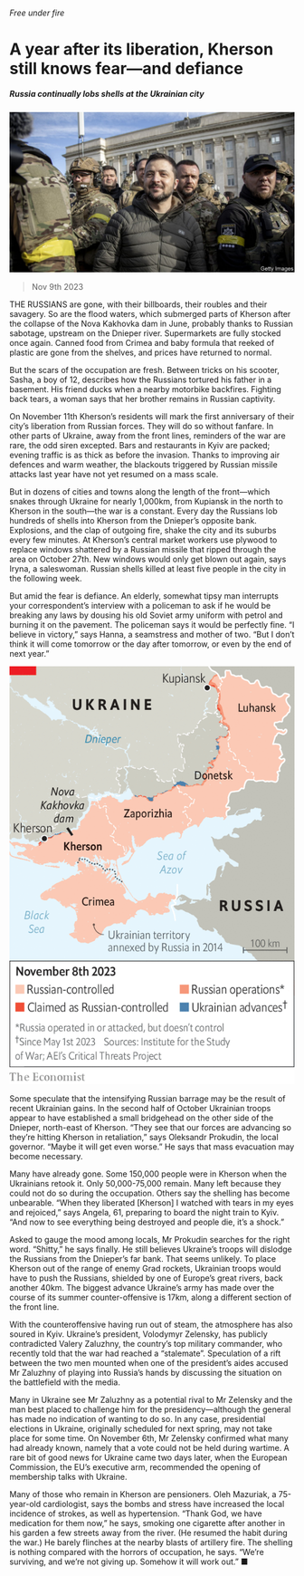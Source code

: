 ###### Free under fire

# A year after its liberation, Kherson still knows fear—and defiance 

##### Russia continually lobs shells at the Ukrainian city 

![image](images/20231111_EUP505.jpg) 

> Nov 9th 2023 

THE RUSSIANS are gone, with their billboards, their roubles and their savagery. So are the flood waters, which submerged parts of Kherson after the collapse of the Nova Kakhovka dam in June, probably thanks to Russian sabotage, upstream on the Dnieper river. Supermarkets are fully stocked once again. Canned food from Crimea and baby formula that reeked of plastic are gone from the shelves, and prices have returned to normal. 


But the scars of the occupation are fresh. Between tricks on his scooter, Sasha, a boy of 12, describes how the Russians tortured his father in a basement. His friend ducks when a nearby motorbike backfires. Fighting back tears, a woman says that her brother remains in Russian captivity. 

On November 11th Kherson’s residents will mark the first anniversary of their city’s liberation from Russian forces. They will do so without fanfare. In other parts of Ukraine, away from the front lines, reminders of the war are rare, the odd siren excepted. Bars and restaurants in Kyiv are packed; evening traffic is as thick as before the invasion. Thanks to improving air defences and warm weather, the blackouts triggered by Russian missile attacks last year have not yet resumed on a mass scale. 

But in dozens of cities and towns along the length of the front—which snakes through Ukraine for nearly 1,000km, from Kupiansk in the north to Kherson in the south—the war is a constant. Every day the Russians lob hundreds of shells into Kherson from the Dnieper’s opposite bank. Explosions, and the clap of outgoing fire, shake the city and its suburbs every few minutes. At Kherson’s central market workers use plywood to replace windows shattered by a Russian missile that ripped through the area on October 27th. New windows would only get blown out again, says Iryna, a saleswoman. Russian shells killed at least five people in the city in the following week.

But amid the fear is defiance. An elderly, somewhat tipsy man interrupts your correspondent’s interview with a policeman to ask if he would be breaking any laws by dousing his old Soviet army uniform with petrol and burning it on the pavement. The policeman says it would be perfectly fine. “I believe in victory,” says Hanna, a seamstress and mother of two. “But I don’t think it will come tomorrow or the day after tomorrow, or even by the end of next year.” 

![image](images/20231111_EUM974.png) 


Some speculate that the intensifying Russian barrage may be the result of recent Ukrainian gains. In the second half of October Ukrainian troops appear to have established a small bridgehead on the other side of the Dnieper, north-east of Kherson. “They see that our forces are advancing so they’re hitting Kherson in retaliation,” says Oleksandr Prokudin, the local governor. “Maybe it will get even worse.” He says that mass evacuation may become necessary.

Many have already gone. Some 150,000 people were in Kherson when the Ukrainians retook it. Only 50,000-75,000 remain. Many left because they could not do so during the occupation. Others say the shelling has become unbearable. “When they liberated [Kherson] I watched with tears in my eyes and rejoiced,” says Angela, 61, preparing to board the night train to Kyiv. “And now to see everything being destroyed and people die, it’s a shock.”

Asked to gauge the mood among locals, Mr Prokudin searches for the right word. “Shitty,” he says finally. He still believes Ukraine’s troops will dislodge the Russians from the Dnieper’s far bank. That seems unlikely. To place Kherson out of the range of enemy Grad rockets, Ukrainian troops would have to push the Russians, shielded by one of Europe’s great rivers, back another 40km. The biggest advance Ukraine’s army has made over the course of its summer counter-offensive is 17km, along a different section of the front line. 

With the counteroffensive having run out of steam, the atmosphere has also soured in Kyiv. Ukraine’s president, Volodymyr Zelensky, has publicly contradicted Valery Zaluzhny, the country’s top military commander, who recently told  that the war had reached a “stalemate”. Speculation of a rift between the two men mounted when one of the president’s aides accused Mr Zaluzhny of playing into Russia’s hands by discussing the situation on the battlefield with the media. 

Many in Ukraine see Mr Zaluzhny as a potential rival to Mr Zelensky and the man best placed to challenge him for the presidency—although the general has made no indication of wanting to do so. In any case, presidential elections in Ukraine, originally scheduled for next spring, may not take place for some time. On November 6th, Mr Zelensky confirmed what many had already known, namely that a vote could not be held during wartime. A rare bit of good news for Ukraine came two days later, when the European Commission, the EU’s executive arm, recommended the opening of membership talks with Ukraine. 

Many of those who remain in Kherson are pensioners. Oleh Mazuriak, a 75-year-old cardiologist, says the bombs and stress have increased the local incidence of strokes, as well as hypertension. “Thank God, we have medication for them now,” he says, smoking one cigarette after another in his garden a few streets away from the river. (He resumed the habit during the war.) He barely flinches at the nearby blasts of artillery fire. The shelling is nothing compared with the horrors of occupation, he says. “We’re surviving, and we’re not giving up. Somehow it will work out.” ■


